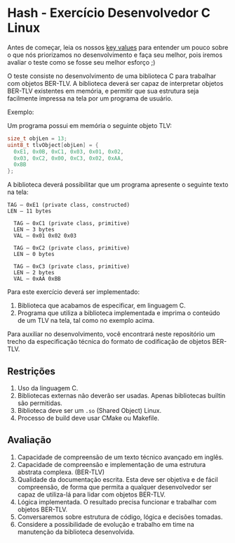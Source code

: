 # Hash - Exercício Desenvolvedor C Linux

Antes de começar, leia os nossos [key values](https://www.keyvalues.com/hash)
para entender um pouco sobre o que nós priorizamos no desenvolvimento e faça
seu melhor, pois iremos avaliar o teste como se fosse seu melhor esforço ;)

O teste consiste no desenvolvimento de uma biblioteca C para trabalhar com
objetos BER-TLV. A biblioteca deverá ser capaz de interpretar objetos BER-TLV
existentes em memória, e permitir que sua estrutura seja facilmente impressa
na tela por um programa de usuário.

Exemplo:

Um programa possui em memória o seguinte objeto TLV:

```c
size_t objLen = 13;
uint8_t tlvObject[objLen] = {
  0xE1, 0x0B, 0xC1, 0x03, 0x01, 0x02,
  0x03, 0xC2, 0x00, 0xC3, 0x02, 0xAA,
  0xBB
};
```

A biblioteca deverá possibilitar que um programa apresente o seguinte
texto na tela:

```
TAG – 0xE1 (private class, constructed)
LEN – 11 bytes

  TAG – 0xC1 (private class, primitive)
  LEN – 3 bytes
  VAL – 0x01 0x02 0x03

  TAG – 0xC2 (private class, primitive)
  LEN – 0 bytes

  TAG – 0xC3 (private class, primitive)
  LEN – 2 bytes
  VAL – 0xAA 0xBB
```

Para este exercício deverá ser implementado:

1. Biblioteca que acabamos de especificar, em linguagem C.
2. Programa que utiliza a biblioteca implementada e imprima o conteúdo de
um TLV na tela, tal como no exemplo acima.

Para auxiliar no desenvolvimento, você encontrará neste repositório um trecho
da especificação técnica do formato de codificação de objetos BER-TLV.

## Restrições

1. Uso da linguagem C.
2. Bibliotecas externas não deverão ser usadas. Apenas bibliotecas builtin são
permitidas.
3. Biblioteca deve ser um `.so` (Shared Object) Linux.
3. Processo de build deve usar CMake ou Makefile.


## Avaliação

1. Capacidade de compreensão de um texto técnico avançado em inglês.
2. Capacidade de compreensão e implementação de uma estrutura abstrata
complexa. (BER-TLV)
3. Qualidade da documentação escrita. Esta deve ser objetiva e de fácil
compreensão, de forma que permita a qualquer desenvolvedor ser capaz de
utiliza-lá para lidar com objetos BER-TLV.
4. Lógica implementada. O resultado precisa funcionar e trabalhar com
objetos BER-TLV.
5. Conversaremos sobre estrutura de código, lógica e decisões tomadas.
6. Considere a possibilidade de evolução e trabalho em time
na manutenção da biblioteca desenvolvida.

